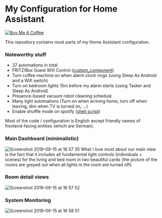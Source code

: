 # My Configuration for Home Assistant

<a href="https://www.buymeacoffee.com/mammuth" target="_blank"><img src="https://bmc-cdn.nyc3.digitaloceanspaces.com/BMC-button-images/custom_images/orange_img.png" alt="Buy Me A Coffee" style="height: auto !important;width: auto !important;" ></a>

This repository contains most parts of my Home Assistant configuration.

### Noteworthy stuff
- 37 automations in total
- FRITZ!Box Guest Wifi Control ([custom_component](https://github.com/mammuth/ha-fritzbox-tools/))
- Turn coffee machine on when alarm clock rings (using Sleep As Android and a Wifi switch)
- Turn on bedroom lights 15m before my alarm starts (using Tasker and Sleep As Android)
- Presence-based vacuum robot cleaning schedule
- Many light automations (Turn on when arriving home, turn off when leaving, dim when TV is turned on, ...)
- Enable shuffle mode on spotify ([shell script](https://github.com/mammuth/home-assistant-configuration/blob/master/shell_commands/shuffle_spotify.sh))


Most of the code / configuration is English except friendly names of frontend-facing entities (which are German).

### Main Dashboard (minimalistic)
![Screenshot 2019-09-15 at 16 57 35](https://user-images.githubusercontent.com/3121306/64923412-08ae6500-d7da-11e9-9c42-52dbf56778fa.png)
What I love most about our main view is the fact that it includes all fundamental light controls (individuals + scenes) for the living and bed room in two beautiful cards (the picture of the rooms are greyed out when all lights in the room are turned off).

### Room detail views
![Screenshot 2019-09-15 at 16 57 52](https://user-images.githubusercontent.com/3121306/64923413-08ae6500-d7da-11e9-964f-aa7882632d12.png)

### System Monitoring
![Screenshot 2019-09-15 at 16 58 01](https://user-images.githubusercontent.com/3121306/64923415-08ae6500-d7da-11e9-9fa2-000d25dc0fcf.png)
